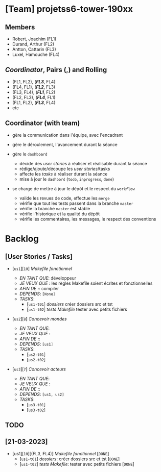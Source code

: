 # [Team] projetss6-tower-190xx
## Members
- Robert, Joachim (FL1) 
- Durand, Arthur (FL2) 
- Antton, Cattarin (FL3) 
- Luxel, Hamouche (FL4) 

## *Coordinator*, Pairs **(,)** and Rolling
- (FL1, FL2), (***FL3***, FL4) 
- (FL4, FL1), (***FL2***, FL3)
- (FL3, FL4), (***FL1***, FL2) 
- (FL2, FL3), (***FL4***, FL1) 
- (FL1, FL2), (***FL3***, FL4) 
-  etc

## Coordinator (with team)

- gère la communication dans l'équipe, avec l'encadrant
- gère le déroulement, l'avancement durant la séance
- gère le `dashboard`
	- décide des *user stories* à réaliser et réalisable durant la séance
	- rédige/ajoute/découpe les *user stories*/tasks
	- affecte les *tasks* à réaliser durant la séance
	- mise à jour le `dashbord` (`todo`, `inprogress`, `done`)
	
- se charge de mettre à jour le dépôt et le respect du `workflow`
  - valide les revues de code, effectue les `merge`
  - vérifie que tout les tests passent dans la branche `master`
  - vérifie la branche `master` est stable
  - vérifie l'historique et la qualité du dépôt
  - vérifie les commentaires, les messages, le respect des conventions
  

# Backlog

## [User Stories / Tasks]
- [`us1`][`10`] *Makefile fonctionnel*
  - *EN TANT QUE*: développeur
  - *JE VEUX QUE* : les règles Makefile soient écrites et fonctionnelles
  - *AFIN DE :*: compiler
  - *DEPENDS*: `[None]`
  - *TASKS*:
	- [`us1-t01`] *dossiers* créer dossiers src et tst 
	- [`us1-t02`] *tests Makefile* tester avec petits fichiers
	
- [`us2`][`8`] *Concevoir mondes*
  - *EN TANT QUE*: 
  - *JE VEUX QUE* : 
  - *AFIN DE :*: 
  - *DEPENDS*: `[us1]`
  - *TASKS*:
	- [`us2-t01`]  
	- [`us2-t02`] 
	
- [`us3`][`7`] *Concevoir acteurs*
  - *EN TANT QUE*: 
  - *JE VEUX QUE* : 
  - *AFIN DE :*: 
  - *DEPENDS*: `[us1, us2]`
  - *TASKS*:
	- [`us3-t01`]  
	- [`us3-t02`] 

## TODO


## [21-03-2023] 
- [us1][`10`][(FL3, FL4)] *Makefile fonctionnel* [`DONE`]
   	- [`us1-t01`] *dossiers*: créer dossiers src et tst [`DONE`]
	- [`us1-t02`] *tests Makefile*: tester avec petits fichiers [`DONE`]
